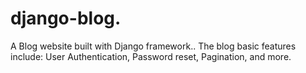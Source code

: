 # django-blog.
A Blog website built with Django framework..
The blog basic features include: User Authentication, Password reset, Pagination, and more.
